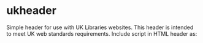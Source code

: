 # ukheader
Simple header for use with UK Libraries websites.  This header is intended to meet UK web standards requirements.
Include script in HTML header as:  <script src="https://ukylib-exhibit-test.org/ukheader/ukheader.js"></script>
